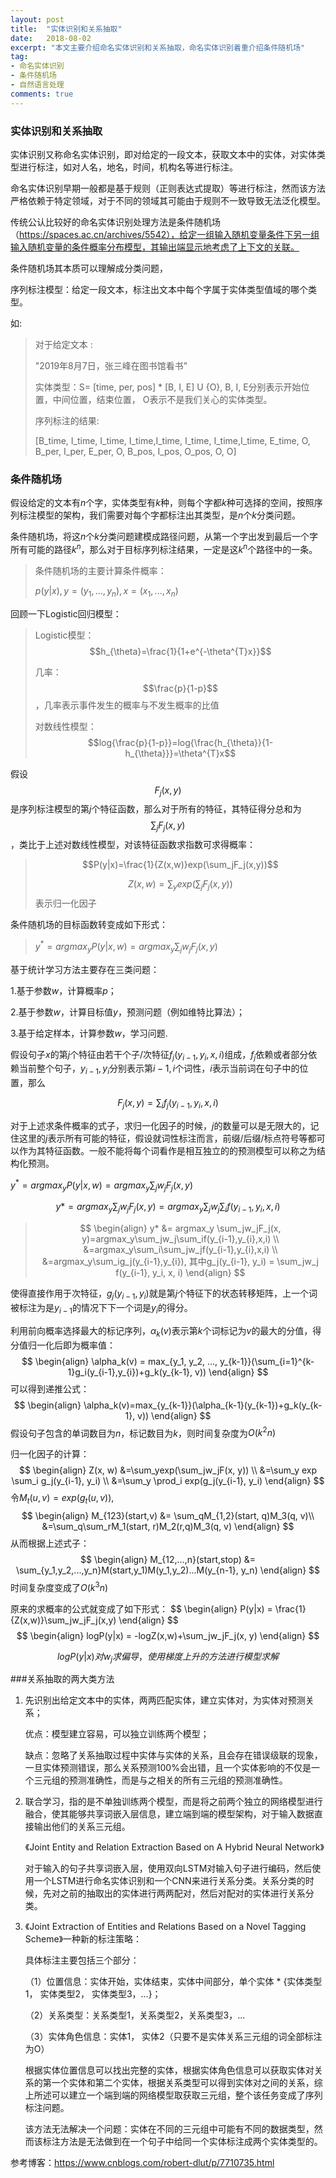```yaml
---
layout: post
title:  "实体识别和关系抽取"
date:   2018-08-02
excerpt: "本文主要介绍命名实体识别和关系抽取，命名实体识别着重介绍条件随机场"
tag:
- 命名实体识别
- 条件随机场
- 自然语言处理
comments: true
---
```


### 实体识别和关系抽取

实体识别又称命名实体识别，即对给定的一段文本，获取文本中的实体，对实体类型进行标注，如对人名，地名，时间，机构名等进行标注。

命名实体识别早期一般都是基于规则（正则表达式提取）等进行标注，然而该方法严格依赖于特定领域，对于不同的领域其可能由于规则不一致导致无法泛化模型。

传统公认比较好的命名实体识别处理方法是条件随机场（https://spaces.ac.cn/archives/5542），给定一组输入随机变量条件下另一组输入随机变量的条件概率分布模型，其输出端显示地考虑了上下文的关联。

条件随机场其本质可以理解成分类问题，

序列标注模型：给定一段文本，标注出文本中每个字属于实体类型值域的哪个类型。

如:

> 对于给定文本 :
>
> "2019年8月7日，张三峰在图书馆看书"
>
> 实体类型：S= [time, per, pos] * [B, I, E] U {O}, B, I, E分别表示开始位置，中间位置，结束位置， O表示不是我们关心的实体类型。
>
> 序列标注的结果:
>
>  [B_time, I_time, I_time, I_time,I_time, I_time, I_time,I_time, E_time, O, B_per, I_per, E_per, O, B_pos, I_pos, O_pos, O, O]

### 条件随机场

假设给定的文本有$n$个字，实体类型有$k$种，则每个字都$k$种可选择的空间，按照序列标注模型的架构，我们需要对每个字都标注出其类型，是$n$个$k$分类问题。

条件随机场，将这$n$个$k$分类问题建模成路径问题，从第一个字出发到最后一个字所有可能的路径$k^n$，那么对于目标序列标注结果，一定是这$k^n$个路径中的一条。

> 条件随机场的主要计算条件概率：
>
> $p(y|x), y=(y_1, ..., y_n), x=(x_1, ..., x_n)$

回顾一下Logistic回归模型：

> Logistic模型：$$h_{\theta}=\frac{1}{1+e^{-\theta^{T}x}}$$
>
> 几率：$$\frac{p}{1-p}$$，几率表示事件发生的概率与不发生概率的比值
>
> 对数线性模型：$$log{\frac{p}{1-p}}=log{\frac{h_{\theta}}{1-h_{\theta}}}=\theta^{T}x$$

假设$$F_j(x,y)$$是序列标注模型的第$j$个特征函数，那么对于所有的特征，其特征得分总和为$$\sum_jF_j(x,y)$$，类比于上述对数线性模型，对该特征函数求指数可求得概率：

> $$P(y|x)=\frac{1}{Z(x,w)}exp(\sum_jF_j(x,y))$$
>
> $$Z(x,w) = \sum_yexp(\sum_jF_j(x,y))$$表示归一化因子

条件随机场的目标函数转变成如下形式：

> $y^{*}=argmax_yP(y|x, w)= argmax_y \sum_jw_jF_j(x, y)$

基于统计学习方法主要存在三类问题：

1.基于参数$w$，计算概率$p$；

2.基于参数$w$，计算目标值$y$，预测问题（例如维特比算法）；

3.基于给定样本，计算参数$w$，学习问题.

假设句子$x$的第$j$个特征由若干个子/次特征$f_j(y_{i-1}, y_i, x,i)$组成，$f_j$依赖或者部分依赖当前整个句子，$y_{i-1},y_{i}$分别表示第$i-1,i$个词性，$i$表示当前词在句子中的位置，那么

$$F_j(x, y)=\sum_{i}f_j(y_{i-1}, y_i, x,i)$$

对于上述求条件概率的式子，求归一化因子的时候，$j$的数量可以是无限大的，记住这里的$j$表示所有可能的特征，假设就词性标注而言，前缀/后缀/标点符号等都可以作为其特征函数。一般不能将每个词看作是相互独立的的预测模型可以称之为结构化预测。

 $y^{*}=argmax_yP(y|x, w)= argmax_y \sum_jw_jF_j(x, y)$

$$y* = argmax_y \sum_jw_jF_j(x, y)=argmax_y\sum_jw_j\sum_if(y_{i-1},y_{i},x,i)$$



> $$
> \begin{align}
> y* &= argmax_y \sum_jw_jF_j(x, y)=argmax_y\sum_jw_j\sum_if(y_{i-1},y_{i},x,i) \\
> &=argmax_y\sum_i\sum_jw_jf(y_{i-1},y_{i},x,i) \\
> &=argmax_y\sum_ig_j(y_{i-1},y_{i}), 其中g_j(y_{i-1}, y_i) = \sum_jw_j f(y_{i-1}, y_i, x, i)
> \end{align}
> $$

使得直接作用于次特征，$g_j(y_{i-1}, y_i)$就是第$j$个特征下的状态转移矩阵，上一个词被标注为是$y_{i-1}$的情况下下一个词是$y_i$的得分。

利用前向概率选择最大的标记序列，$\alpha_k(v)$表示第$k$个词标记为$v$的最大的分值，得分值归一化后即为概率值：
$$
\begin{align}
\alpha_k(v) = max_{y_1, y_2, ..., y_{k-1}}(\sum_{i=1}^{k-1}g_i(y_{i-1},y_{i})+g_k(y_{k-1}, v))
\end{align}
$$
可以得到递推公式：
$$
\begin{align}
\alpha_k(v)=max_{y_{k-1}}(\alpha_{k-1}(y_{k-1})+g_k(y_{k-1}, v))
\end{align}
$$
假设句子包含的单词数目为$n$，标记数目为$k$，则时间复杂度为$O(k^2n)$

归一化因子的计算：
$$
\begin{align}
Z(x, w) &=\sum_yexp(\sum_jw_jF(x, y)) \\
&=\sum_y exp \sum_i g_j(y_{i-1}, y_i) \\
&=\sum_y \prod_i exp(g_j(y_{i-1}, y_i)
\end{align}
$$
令$M_t(u,v)=exp(g_t(u,v))$, 
$$
\begin{align}
M_{123}(start,v) &= \sum_qM_{1,2}(start, q)M_3(q, v)\\
&=\sum_q\sum_rM_1(start, r)M_2(r,q)M_3(q, v)
\end{align}
$$
从而根据上述式子：
$$
\begin{align}
M_{12,...,n}(start,stop) &= \sum_{y_1,y_2,...,y_n}M(start,y_1)M(y_1,y_2)...M(y_{n-1}, y_n)
\end{align}
$$
时间复杂度变成了$O(k^3n)$

原来的求概率的公式就变成了如下形式：
$$
\begin{align}
P(y|x) = \frac{1}{Z(x,w)}\sum_jw_jF_j(x,y) 
\end{align}
\$$
$$
\begin{align}
logP(y|x) = -logZ(x,w)+\sum_jw_jF_j(x, y)
\end{align}
$$

$$
logP(y|x)对w_j求偏导，使用梯度上升的方法进行模型求解
$$

###关系抽取的两大类方法

1. 先识别出给定文本中的实体，两两匹配实体，建立实体对，为实体对预测关系；

   优点：模型建立容易，可以独立训练两个模型；

   缺点：忽略了关系抽取过程中实体与实体的关系，且会存在错误级联的现象，一旦实体预测错误，那么关系预测100%会出错，且一个实体影响的不仅是一个三元组的预测准确性，而是与之相关的所有三元组的预测准确性。

2. 联合学习，指的是不单独训练两个模型，而是将之前两个独立的网络模型进行融合，使其能够共享词嵌入层信息，建立端到端的模型架构，对于输入数据直接输出他们的关系三元组。

   《Joint Entity and Relation Extraction Based on A Hybrid Neural Network》

   对于输入的句子共享词嵌入层，使用双向LSTM对输入句子进行编码，然后使用一个LSTM进行命名实体识别和一个CNN来进行关系分类。关系分类的时候，先对之前的抽取出的实体进行两两配对，然后对配对的实体进行关系分类。

3. 《Joint Extraction of Entities and Relations Based on a Novel Tagging Scheme》一种新的标注策略：

   具体标注主要包括三个部分：

   （1）位置信息：实体开始，实体结束，实体中间部分，单个实体 * {实体类型1， 实体类型2， 实体类型3，...}；

   （2）关系类型：关系类型1，关系类型2，关系类型3，...

   （3）实体角色信息：实体1， 实体2（只要不是实体关系三元组的词全部标注为O）

   根据实体位置信息可以找出完整的实体，根据实体角色信息可以获取实体对关系的第一个实体和第二个实体，根据关系类型可以得到实体对之间的关系，综上所述可以建立一个端到端的网络模型取获取三元组，整个该任务变成了序列标注问题。

   该方法无法解决一个问题：实体在不同的三元组中可能有不同的数据类型，然而该标注方法是无法做到在一个句子中给同一个实体标注成两个实体类型的。

参考博客：https://www.cnblogs.com/robert-dlut/p/7710735.html

